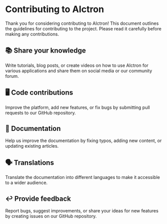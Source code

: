 # Contributing to AIctron

Thank you for considering contributing to AIctron! This document outlines the guidelines for contributing to the project. Please read it carefully before making any contributions.

## 📚 Share your knowledge

Write tutorials, blog posts, or create videos on how to use AIctron for various applications and share them on social media or our community forum.

## 🖥️ Code contributions

Improve the platform, add new features, or fix bugs by submitting pull requests to our GitHub repository.

## 📝 Documentation

Help us improve the documentation by fixing typos, adding new content, or updating existing articles.

## 🗣️ Translations

Translate the documentation into different languages to make it accessible to a wider audience.

## ↩️ Provide feedback

Report bugs, suggest improvements, or share your ideas for new features by creating issues on our GitHub repository.


